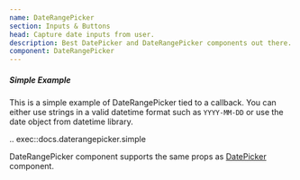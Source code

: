 ```yaml
---
name: DateRangePicker
section: Inputs & Buttons
head: Capture date inputs from user.
description: Best DatePicker and DateRangePicker components out there. Helps you easily switch between different months, years along with locale support.
component: DateRangePicker
---
```


##### Simple Example

This is a simple example of DateRangePicker tied to a callback. You can either use strings in a valid datetime format 
such as `YYYY-MM-DD` or use the date object from datetime library.

.. exec::docs.daterangepicker.simple

DateRangePicker component supports the same props as [DatePicker](/components/datepicker) component.

